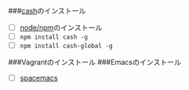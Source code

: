 ###[cash](https://github.com/dthree/cash)のインストール
- [ ] [node/npm](https://nodejs.org/en/download/)のインストール
- [ ] ```npm install cash -g```
- [ ] ```npm install cash-global -g```

###Vagrantのインストール
###Emacsのインストール
- [ ] [spacemacs](http://rare.hateblo.jp/entry/2016/01/21/014109)
